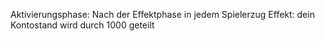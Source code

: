 Aktivierungsphase: Nach der Effektphase in jedem Spielerzug
Effekt: dein Kontostand wird durch 1000 geteilt 